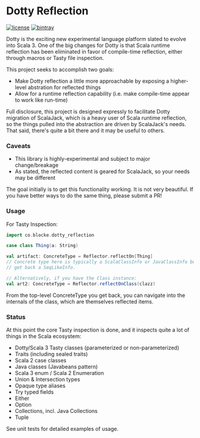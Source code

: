 # Dotty Reflection

[![license](https://img.shields.io/github/license/mashape/apistatus.svg?maxAge=86400)](https://opensource.org/licenses/MIT)
[![bintray](https://api.bintray.com/packages/blocke/releases/dotty_reflection/images/download.svg)](https://bintray.com/blocke/releases/dotty_reflection/_latestVersion)

Dotty is the exciting new experimental language platform slated to evolve into Scala 3.  One of the big changes for Dotty is that Scala runtime reflection has been eliminated in favor of compile-time reflection, either through macros or Tasty file inspection.  

This project seeks to accomplish two goals:
* Make Dotty reflection a little more approachable by exposing a higher-level abstration for reflected things
* Allow for a runtime reflection capability (i.e. make compile-time appear to work like run-time)

Full disclosure, this project is designed expressly to facilitate Dotty migration of ScalaJack, which is a heavy user of Scala runtime reflection, so the things pulled into the abstraction are driven by ScalaJack's needs.  That said, there's quite a bit there and it may be useful to others.

### Caveats
* This library is highly-experimental and subject to major change/breakage
* As stated, the reflected content is geared for ScalaJack, so your needs may be different

The goal initially is to get this functionality working.  It is not very beautiful.  If you have better ways to do the same thing, please submit a PR!

### Usage
For Tasty Inspection:
```scala
import co.blocke.dotty_reflection

case class Thing(a: String)

val artifact: ConcreteType = Reflector.reflectOn[Thing]
// Concrete type here is typically a ScalaClassInfo or JavaClassInfo but could be something else if you reflected on, say, List[Foo], in which case you'd
// get back a SeqLikeInfo.

// Alternatively, if you have the Class instance:
val art2: ConcreteType = Reflector.reflectOnClass(clazz)
```
From the top-level ConcreteType you get back, you can navigate into the internals of the class, which are themselves reflected items.

### Status
At this point the core Tasty inspection is done, and it inspects quite a lot of things in the Scala ecosystem:
* Dotty/Scala 3 Tasty classes (parameterized or non-parameterized) 
* Traits (including sealed traits)
* Scala 2 case classes
* Java classes (Javabeans pattern)
* Scala 3 enum / Scala 2 Enumeration
* Union & Intersection types
* Opaque type aliases
* Try typed fields
* Either
* Option
* Collections, incl. Java Collections
* Tuple

See unit tests for detailed examples of usage.